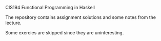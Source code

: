 CIS194 Functional Programming in Haskell

The repository contains assignment solutions and some notes from the lecture.

Some exercies are skipped since they are uninteresting.
